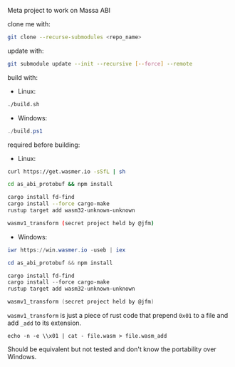 Meta project to work on Massa ABI

clone me with:
```bash
git clone --recurse-submodules <repo_name>
```

update with:
```bash
git submodule update --init --recursive [--force] --remote
```

build with:
- Linux:
```bash
./build.sh
```

- Windows:
```powershell
./build.ps1
```

required before building:

- Linux:
```bash
curl https://get.wasmer.io -sSfL | sh

cd as_abi_protobuf && npm install

cargo install fd-find
cargo install --force cargo-make
rustup target add wasm32-unknown-unknown

wasmv1_transform (secret project held by @jfm)
```

- Windows: 
```powershell
iwr https://win.wasmer.io -useb | iex

cd as_abi_protobuf && npm install

cargo install fd-find
cargo install --force cargo-make
rustup target add wasm32-unknown-unknown

wasmv1_transform (secret project held by @jfm)
```

`wasmv1_transform` is just a piece of rust code that prepend `0x01` to a file and add `_add` to its extension.
```
echo -n -e \\x01 | cat - file.wasm > file.wasm_add
```
Should be equivalent but not tested and don't know the portability over Windows.
